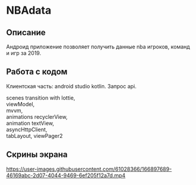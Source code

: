 # NBAdata

## Описание 
Андроид приложение позволяет получить данные nba игроков, команд и игр за 2019.

## Работа с кодом 
Клиентская часть: android studio kotlin. Запрос api.

scenes transition with lottie,<br/>
viewModel,<br/>
mvvm, <br/>
animations recyclerView,<br/>
animation textView,<br/>
asyncHttpClient,<br/>
tabLayout, viewPager2

## Скрины экрана 

https://user-images.githubusercontent.com/61028366/166897689-46169abc-2d07-4044-9469-6ef205f12a7d.mp4
